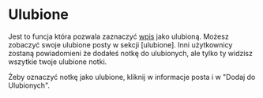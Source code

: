 # Ulubione

Jest to funcja która pozwala zaznaczyć [wpis](./note) jako ulubioną.
Możesz zobaczyć swoje ulubione posty w sekcji [ulubione].
Inni użytkownicy zostaną powiadomieni że dodałeś notkę do ulubionych, ale tylko ty widzisz wszytkie twoje ulubione notki.

Żeby oznaczyć notkę jako ulubione, kliknij w informacje posta i w "Dodaj do Ulubionych".
